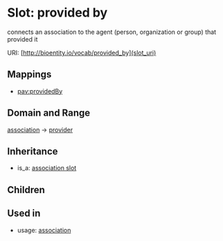 # Slot: provided by


connects an association to the agent (person, organization or group) that provided it

URI: [http://bioentity.io/vocab/provided_by](slot_uri)
## Mappings

 * [pav:providedBy](http://purl.obolibrary.org/obo/pav_providedBy)
## Domain and Range

[association](Association.md) -> [provider](Provider.md)
## Inheritance

 *  is_a: [association slot](association_slot.md)
## Children

## Used in

 *  usage: [association](Association.md)

